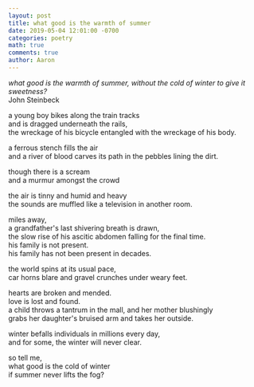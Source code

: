 ```yaml
---
layout: post
title: what good is the warmth of summer
date: 2019-05-04 12:01:00 -0700
categories: poetry
math: true
comments: true
author: Aaron
---
```


*what good is the warmth of summer, without the cold of winter to give it sweetness?*  
John Steinbeck

a young boy bikes along the train tracks  
and is dragged underneath the rails,  
the wreckage of his bicycle entangled with the wreckage of his body.  

a ferrous stench fills the air  
and a river of blood carves its path in the pebbles lining the dirt.  

though there is a scream  
and a murmur amongst the crowd  

the air is tinny and humid and heavy  
the sounds are muffled like a television in another room.  

miles away,  
a grandfather's last shivering breath is drawn,  
the slow rise of his ascitic abdomen falling for the final time.  
his family is not present.  
his family has not been present in decades.  

the world spins at its usual pace,  
car horns blare and gravel crunches under weary feet.  

hearts are broken and mended.  
love is lost and found.  
a child throws a tantrum in the mall, and her mother blushingly  
grabs her daughter's bruised arm and takes her outside.  

winter befalls individuals in millions every day,  
and for some, the winter will never clear.  

so tell me,  
what good is the cold of winter  
if summer never lifts the fog?

